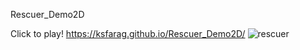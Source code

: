 Rescuer_Demo2D

Click to play! https://ksfarag.github.io/Rescuer_Demo2D/
![rescuer](https://user-images.githubusercontent.com/72260733/113207103-c842fa80-924a-11eb-891e-80ab93a7bd04.png)
